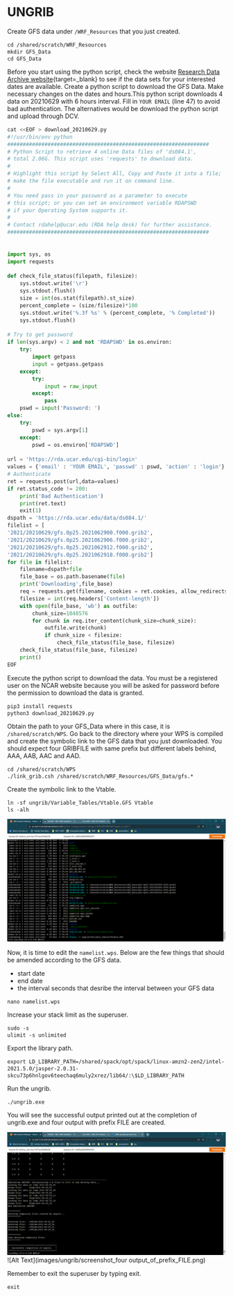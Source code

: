 # UNGRIB 

Create GFS data under `/WRF_Resources` that you just created. 

    cd /shared/scratch/WRF_Resources
    mkdir GFS_Data
    cd GFS_Data

Before you start using the python script, check the website [Research Data Archive website](https://rda.ucar.edu/datasets/ds084.1/index.html){target=_blank} to see if the data sets for your interested dates are available. Create a python script to download the GFS Data. Make necessary changes on the dates and hours.This python script downloads 4 data on 20210629 with 6 hours interval. Fill in `YOUR EMAIL` (line 47) to avoid bad authentication. The alternatives would be download the python script and upload through DCV.

``` py linenums="1" hl_lines="47" title="download_20210629.py"
cat <<EOF > download_20210629.py
#!/usr/bin/env python
#################################################################
# Python Script to retrieve 4 online Data files of 'ds084.1',
# total 2.06G. This script uses 'requests' to download data.
#
# Highlight this script by Select All, Copy and Paste it into a file;
# make the file executable and run it on command line.
#
# You need pass in your password as a parameter to execute
# this script; or you can set an environment variable RDAPSWD
# if your Operating System supports it.
#
# Contact rdahelp@ucar.edu (RDA help desk) for further assistance.
#################################################################


import sys, os
import requests

def check_file_status(filepath, filesize):
    sys.stdout.write('\r')
    sys.stdout.flush()
    size = int(os.stat(filepath).st_size)
    percent_complete = (size/filesize)*100
    sys.stdout.write('%.3f %s' % (percent_complete, '% Completed'))
    sys.stdout.flush()

# Try to get password
if len(sys.argv) < 2 and not 'RDAPSWD' in os.environ:
    try:
        import getpass
        input = getpass.getpass
    except:
        try:
            input = raw_input
        except:
            pass
    pswd = input('Password: ')
else:
    try:
        pswd = sys.argv[1]
    except:
        pswd = os.environ['RDAPSWD']

url = 'https://rda.ucar.edu/cgi-bin/login'
values = {'email' : 'YOUR EMAIL', 'passwd' : pswd, 'action' : 'login'}
# Authenticate
ret = requests.post(url,data=values)
if ret.status_code != 200:
    print('Bad Authentication')
    print(ret.text)
    exit(1)
dspath = 'https://rda.ucar.edu/data/ds084.1/'
filelist = [
'2021/20210629/gfs.0p25.2021062900.f000.grib2',
'2021/20210629/gfs.0p25.2021062906.f000.grib2',
'2021/20210629/gfs.0p25.2021062912.f000.grib2',
'2021/20210629/gfs.0p25.2021062918.f000.grib2']
for file in filelist:
    filename=dspath+file
    file_base = os.path.basename(file)
    print('Downloading',file_base)
    req = requests.get(filename, cookies = ret.cookies, allow_redirects=True, stream=True)
    filesize = int(req.headers['Content-length'])
    with open(file_base, 'wb') as outfile:
        chunk_size=1048576
        for chunk in req.iter_content(chunk_size=chunk_size):
            outfile.write(chunk)
            if chunk_size < filesize:
                check_file_status(file_base, filesize)
    check_file_status(file_base, filesize)
    print()
EOF
```


Execute the python script to download the data. You must be a registered user on the NCAR website because you will be asked for password before the permission to download the data is granted.

    pip3 install requests    
    python3 download_20210629.py


Obtain the path to your GFS_Data where in this case, it is `/shared/scratch/WPS`. Go back to the directory where your WPS is compiled and create the symbolic link to the GFS data that you just downloaded. You should expect four GRIBFILE with same prefix but different labels behind, AAA, AAB, AAC and AAD.


    cd /shared/scratch/WPS
    ./link_grib.csh /shared/scratch/WRF_Resources/GFS_Data/gfs.*


Create the symbolic link to the Vtable.

    ln -sf ungrib/Variable_Tables/Vtable.GFS Vtable
    ls -alh

![Alt Text](images/ungrib/four_gribfiles_and_vtable.png)


Now, it is time to edit the `namelist.wps`. Below are the few things that should be amended according to the GFS data. 

- start date 
- end date 
- the interval seconds that desribe the interval between your GFS data


```
nano namelist.wps
```

Increase your stack limit as the superuser.

    sudo -s
    ulimit -s unlimited

Export the library path.

    export LD_LIBRARY_PATH=/shared/spack/opt/spack/linux-amzn2-zen2/intel-2021.5.0/jasper-2.0.31-skcu73p6hnlgov6teechaq6muly2xrez/lib64/:\$LD_LIBRARY_PATH


Run the ungrib.

    ./ungrib.exe


You will see the successful output printed out at the completion of ungrib.exe and four output with prefix FILE are created.

![Alt Text](images/ungrib/successful_ungrib_output_printed.png)
![Alt Text](images/ungrib/screenshot_four output_of_prefix_FILE.png)

Remember to exit the superuser by typing exit.

    exit